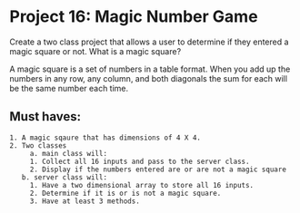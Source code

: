 # Project 16: Magic Number Game

Create a two class project that allows a user to determine if they entered a magic square or not.
What is a magic square?

A magic square is a set of numbers in a table format. When you add up the numbers in any row, any column, and both diagonals the sum for each will be the same number each time.

## Must haves:
```
1. A magic sqaure that has dimensions of 4 X 4.
2. Two classes
     a. main class will:
     1. Collect all 16 inputs and pass to the server class.
     2. Display if the numbers entered are or are not a magic square
   b. server class will:
     1. Have a two dimensional array to store all 16 inputs.
     2. Determine if it is or is not a magic square.
     3. Have at least 3 methods.
```
